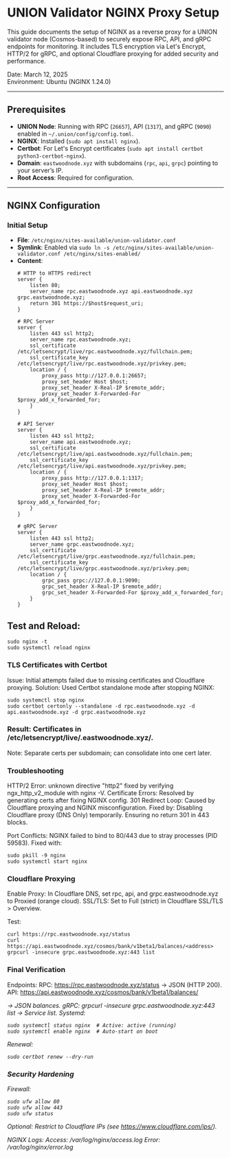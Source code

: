 # UNION Validator NGINX Proxy Setup

This guide documents the setup of NGINX as a reverse proxy for a UNION validator node (Cosmos-based) to securely expose RPC, API, and gRPC endpoints for monitoring. It includes TLS encryption via Let's Encrypt, HTTP/2 for gRPC, and optional Cloudflare proxying for added security and performance.

Date: March 12, 2025  
Environment: Ubuntu (NGINX 1.24.0)

---

## Prerequisites

- **UNION Node**: Running with RPC (`26657`), API (`1317`), and gRPC (`9090`) enabled in `~/.union/config/config.toml`.
- **NGINX**: Installed (`sudo apt install nginx`).
- **Certbot**: For Let's Encrypt certificates (`sudo apt install certbot python3-certbot-nginx`).
- **Domain**: `eastwoodnode.xyz` with subdomains (`rpc`, `api`, `grpc`) pointing to your server’s IP.
- **Root Access**: Required for configuration.

---

## NGINX Configuration

### Initial Setup
- **File**: `/etc/nginx/sites-available/union-validator.conf`
- **Symlink**: Enabled via `sudo ln -s /etc/nginx/sites-available/union-validator.conf /etc/nginx/sites-enabled/`
- **Content**:
  ```nginx
  # HTTP to HTTPS redirect
  server {
      listen 80;
      server_name rpc.eastwoodnode.xyz api.eastwoodnode.xyz grpc.eastwoodnode.xyz;
      return 301 https://$host$request_uri;
  }

  # RPC Server
  server {
      listen 443 ssl http2;
      server_name rpc.eastwoodnode.xyz;
      ssl_certificate /etc/letsencrypt/live/rpc.eastwoodnode.xyz/fullchain.pem;
      ssl_certificate_key /etc/letsencrypt/live/rpc.eastwoodnode.xyz/privkey.pem;
      location / {
          proxy_pass http://127.0.0.1:26657;
          proxy_set_header Host $host;
          proxy_set_header X-Real-IP $remote_addr;
          proxy_set_header X-Forwarded-For $proxy_add_x_forwarded_for;
      }
  }

  # API Server
  server {
      listen 443 ssl http2;
      server_name api.eastwoodnode.xyz;
      ssl_certificate /etc/letsencrypt/live/api.eastwoodnode.xyz/fullchain.pem;
      ssl_certificate_key /etc/letsencrypt/live/api.eastwoodnode.xyz/privkey.pem;
      location / {
          proxy_pass http://127.0.0.1:1317;
          proxy_set_header Host $host;
          proxy_set_header X-Real-IP $remote_addr;
          proxy_set_header X-Forwarded-For $proxy_add_x_forwarded_for;
      }
  }

  # gRPC Server
  server {
      listen 443 ssl http2;
      server_name grpc.eastwoodnode.xyz;
      ssl_certificate /etc/letsencrypt/live/grpc.eastwoodnode.xyz/fullchain.pem;
      ssl_certificate_key /etc/letsencrypt/live/grpc.eastwoodnode.xyz/privkey.pem;
      location / {
          grpc_pass grpc://127.0.0.1:9090;
          grpc_set_header X-Real-IP $remote_addr;
          grpc_set_header X-Forwarded-For $proxy_add_x_forwarded_for;
      }
  }

## Test and Reload:

```
sudo nginx -t
sudo systemctl reload nginx
```
### TLS Certificates with Certbot
Issue: Initial attempts failed due to missing certificates and Cloudflare proxying.
Solution: Used Certbot standalone mode after stopping NGINX:
```
sudo systemctl stop nginx
sudo certbot certonly --standalone -d rpc.eastwoodnode.xyz -d api.eastwoodnode.xyz -d grpc.eastwoodnode.xyz
```
### Result: Certificates in /etc/letsencrypt/live/<subdomain>.eastwoodnode.xyz/.
Note: Separate certs per subdomain; can consolidate into one cert later.

### Troubleshooting
HTTP/2 Error: unknown directive "http2" fixed by verifying ngx_http_v2_module with nginx -V.
Certificate Errors: Resolved by generating certs after fixing NGINX config.
301 Redirect Loop: Caused by Cloudflare proxying and NGINX misconfiguration. Fixed by:
Disabling Cloudflare proxy (DNS Only) temporarily.
Ensuring no return 301 in 443 blocks.

Port Conflicts: NGINX failed to bind to 80/443 due to stray processes (PID 59583). Fixed with:
```
sudo pkill -9 nginx
sudo systemctl start nginx
```
### Cloudflare Proxying
Enable Proxy: In Cloudflare DNS, set rpc, api, and grpc.eastwoodnode.xyz to Proxied (orange cloud).
SSL/TLS: Set to Full (strict) in Cloudflare SSL/TLS > Overview.

Test:
```
curl https://rpc.eastwoodnode.xyz/status
curl https://api.eastwoodnode.xyz/cosmos/bank/v1beta1/balances/<address>
grpcurl -insecure grpc.eastwoodnode.xyz:443 list
```
### Final Verification
Endpoints:
RPC: https://rpc.eastwoodnode.xyz/status → JSON (HTTP 200).
API: https://api.eastwoodnode.xyz/cosmos/bank/v1beta1/balances/<address> → JSON balances.
gRPC: grpcurl -insecure grpc.eastwoodnode.xyz:443 list → Service list.
Systemd:
```
sudo systemctl status nginx  # Active: active (running)
sudo systemctl enable nginx  # Auto-start on boot
```
Renewal:
```
sudo certbot renew --dry-run
```
### Security Hardening
Firewall:
```
sudo ufw allow 80
sudo ufw allow 443
sudo ufw status
```
Optional: Restrict to Cloudflare IPs (see https://www.cloudflare.com/ips/).

NGINX Logs:
Access: /var/log/nginx/access.log
Error: /var/log/nginx/error.log
